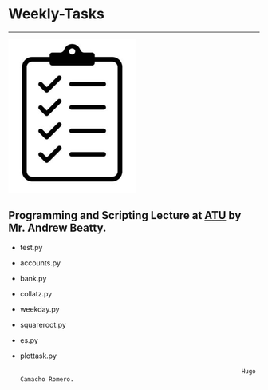# Weekly-Tasks
***

![tasks](img\tasks_done.png)

## Programming and Scripting Lecture at [ATU](https://vlegalwaymayo.atu.ie/) by Mr. Andrew Beatty.

* test.py
* accounts.py
* bank.py
* collatz.py
* weekday.py
* squareroot.py
* es.py
* plottask.py


                                                                    Hugo Camacho Romero.